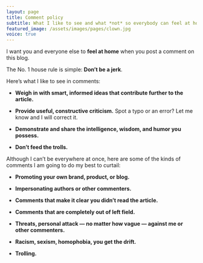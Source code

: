 ```yaml
---
layout: page
title: Comment policy
subtitle: What I like to see and what *not* so everybody can feel at home when reading this blog
featured_image: /assets/images/pages/clown.jpg
voice: true
---
```


I want you and everyone else to **feel at home** when you post a comment on this blog.
    
The No. 1 house rule is simple: **Don’t be a jerk**.

Here’s what I like to see in comments:

*   **Weigh in with smart, informed ideas that contribute further to the article.**

*   **Provide useful, constructive criticism.** Spot a typo or an error? Let me know and I will correct it.

*   **Demonstrate and share the intelligence, wisdom, and humor you possess.**

*   **Don’t feed the trolls.**

Although I can’t be everywhere at once, here are some of the kinds of comments I am going to do my best to curtail:

*   **Promoting your own brand, product, or blog.**

*   **Impersonating authors or other commenters.**

*   **Comments that make it clear you didn’t read the article.**

*   **Comments that are completely out of left field.**

*   **Threats, personal attack — no matter how vague — against me or other commenters.**

*   **Racism, sexism, homophobia, you get the drift.**

*   **Trolling.**